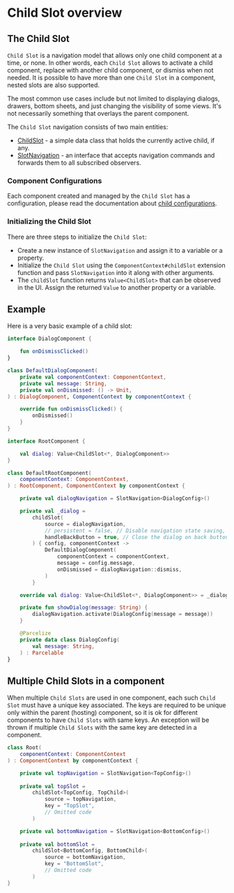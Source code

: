 # Child Slot overview

## The Child Slot

`Child Slot` is a navigation model that allows only one child component at a time, or none. In other words, each `Child Slot` allows to activate a child component, replace with another child component, or dismiss when not needed. It is possible to have more than one `Child Slot` in a component, nested slots are also supported.

The most common use cases include but not limited to displaying dialogs, drawers, bottom sheets, and just changing the visibility of some views. It's not necessarily something that overlays the parent component.

The `Child Slot` navigation consists of two main entities:

- [ChildSlot](https://github.com/arkivanov/Decompose/blob/master/decompose/src/commonMain/kotlin/com/arkivanov/decompose/router/slot/ChildSlot.kt) - a simple data class that holds the currently active child, if any.
- [SlotNavigation](https://github.com/arkivanov/Decompose/blob/master/decompose/src/commonMain/kotlin/com/arkivanov/decompose/router/slot/SlotNavigation.kt) - an interface that accepts navigation commands and forwards them to all subscribed observers.

### Component Configurations

Each component created and managed by the `Child Slot` has a configuration, please read the documentation about [child configurations](/Decompose/navigation/overview/#component-configurations-and-child-factories). 

### Initializing the Child Slot

There are three steps to initialize the `Child Slot`:

- Create a new instance of `SlotNavigation` and assign it to a variable or a property.
- Initialize the `Child Slot` using the `ComponentContext#childSlot` extension function and pass `SlotNavigation` into it along with other arguments.
- The `childSlot` function returns `Value<ChildSlot>` that can be observed in the UI. Assign the returned `Value` to another property or a variable.

## Example

Here is a very basic example of a child slot:

```kotlin title="Dialog component"
interface DialogComponent {

    fun onDismissClicked()
}

class DefaultDialogComponent(
    private val componentContext: ComponentContext,
    private val message: String,
    private val onDismissed: () -> Unit,
) : DialogComponent, ComponentContext by componentContext {

    override fun onDismissClicked() {
        onDismissed()
    }
}
```

```kotlin title="Root component"
interface RootComponent {

    val dialog: Value<ChildSlot<*, DialogComponent>>
}

class DefaultRootComponent(
    componentContext: ComponentContext,
) : RootComponent, ComponentContext by componentContext {

    private val dialogNavigation = SlotNavigation<DialogConfig>()

    private val _dialog =
        childSlot(
            source = dialogNavigation,
            // persistent = false, // Disable navigation state saving, if needed
            handleBackButton = true, // Close the dialog on back button press
        ) { config, componentContext ->
            DefaultDialogComponent(
                componentContext = componentContext,
                message = config.message,
                onDismissed = dialogNavigation::dismiss,
            )
        }

    override val dialog: Value<ChildSlot<*, DialogComponent>> = _dialog

    private fun showDialog(message: String) {
        dialogNavigation.activate(DialogConfig(message = message))
    }

    @Parcelize
    private data class DialogConfig(
        val message: String,
    ) : Parcelable
}
```

## Multiple Child Slots in a component

When multiple `Child Slots` are used in one component, each such `Child Slot` must have a unique key associated. The keys are required to be unique only within the parent (hosting) component, so it is ok for different components to have `Child Slots` with same keys. An exception will be thrown if multiple `Child Slots` with the same key are detected in a component.

```kotlin title="Two Child Slots in one component"
class Root(
    componentContext: ComponentContext
) : ComponentContext by componentContext {

    private val topNavigation = SlotNavigation<TopConfig>()
    
    private val topSlot =
        childSlot<TopConfig, TopChild>(
            source = topNavigation,
            key = "TopSlot",
            // Omitted code
        )

    private val bottomNavigation = SlotNavigation<BottomConfig>()
    
    private val bottomSlot =
        childSlot<BottomConfig, BottomChild>(
            source = bottomNavigation,
            key = "BottomSlot",
            // Omitted code
        )
}
```

